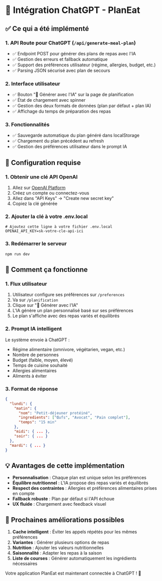 # 🚀 Intégration ChatGPT - PlanEat

## ✅ Ce qui a été implémenté

### 1. **API Route pour ChatGPT** (`/api/generate-meal-plan`)
- ✅ Endpoint POST pour générer des plans de repas avec l'IA
- ✅ Gestion des erreurs et fallback automatique
- ✅ Support des préférences utilisateur (régime, allergies, budget, etc.)
- ✅ Parsing JSON sécurisé avec plan de secours

### 2. **Interface utilisateur**
- ✅ Bouton "🤖 Générer avec l'IA" sur la page de planification
- ✅ État de chargement avec spinner
- ✅ Gestion des deux formats de données (plan par défaut + plan IA)
- ✅ Affichage du temps de préparation des repas

### 3. **Fonctionnalités**
- ✅ Sauvegarde automatique du plan généré dans localStorage
- ✅ Chargement du plan précédent au refresh
- ✅ Gestion des préférences utilisateur dans le prompt IA

## 🔧 Configuration requise

### 1. **Obtenir une clé API OpenAI**
1. Allez sur [OpenAI Platform](https://platform.openai.com/)
2. Créez un compte ou connectez-vous
3. Allez dans "API Keys" → "Create new secret key"
4. Copiez la clé générée

### 2. **Ajouter la clé à votre .env.local**
```env
# Ajoutez cette ligne à votre fichier .env.local
OPENAI_API_KEY=sk-votre-cle-api-ici
```

### 3. **Redémarrer le serveur**
```bash
npm run dev
```

## 🎯 Comment ça fonctionne

### 1. **Flux utilisateur**
1. Utilisateur configure ses préférences sur `/preferences`
2. Va sur `/planification`
3. Clique sur "🤖 Générer avec l'IA"
4. L'IA génère un plan personnalisé basé sur ses préférences
5. Le plan s'affiche avec des repas variés et équilibrés

### 2. **Prompt IA intelligent**
Le système envoie à ChatGPT :
- Régime alimentaire (omnivore, végétarien, vegan, etc.)
- Nombre de personnes
- Budget (faible, moyen, élevé)
- Temps de cuisine souhaité
- Allergies alimentaires
- Aliments à éviter

### 3. **Format de réponse**
```json
{
  "lundi": {
    "matin": {
      "nom": "Petit-déjeuner protéiné",
      "ingredients": ["Œufs", "Avocat", "Pain complet"],
      "temps": "15 min"
    },
    "midi": { ... },
    "soir": { ... }
  },
  "mardi": { ... }
}
```

## 💡 Avantages de cette implémentation

- **Personnalisation** : Chaque plan est unique selon les préférences
- **Équilibre nutritionnel** : L'IA propose des repas variés et équilibrés
- **Respect des contraintes** : Allergies et préférences alimentaires prises en compte
- **Fallback robuste** : Plan par défaut si l'API échoue
- **UX fluide** : Chargement avec feedback visuel

## 🔄 Prochaines améliorations possibles

1. **Cache intelligent** : Éviter les appels répétés pour les mêmes préférences
2. **Variantes** : Générer plusieurs options de repas
3. **Nutrition** : Ajouter les valeurs nutritionnelles
4. **Saisonnalité** : Adapter les repas à la saison
5. **Liste de courses** : Générer automatiquement les ingrédients nécessaires

Votre application PlanEat est maintenant connectée à ChatGPT ! 🎉
